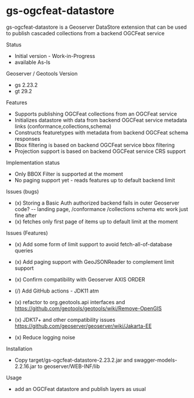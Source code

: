 

gs-ogcfeat-datastore
=================

gs-ogcfeat-datastore is a Geoserver DataStore extension that can be used to publish cascaded collections from a backend OGCFeat service

Status
- Initial version - Work-in-Progress
- available As-Is 

Geoserver / Geotools Version 
- gs 2.23.2
- gt 29.2

Features
- Supports publishing OGCFeat collections from an OGCFeat service
- Initializes datastore with data from backend OGCFeat service metadata links (conformance,collections,schema)
- Constructs featuretypes with metadata from backend OGCFeat schema responses
- Bbox filtering is based on backend OGCFeat service bbox filtering 
- Projection support is based on backend OGCFeat service CRS support

Implementation status
- Only BBOX Filter is supported at the moment
- No paging support yet - reads features up to default backend limit 

Issues (bugs)
- (x) Storing a Basic Auth authorized backend fails in outer Geoserver code?
-- landing page, /conformance /collections schema etc work just fine after
- (x) fetches only first page of items up to default limit at the moment

Issues (Features)
- (x) Add some form of limit support to avoid fetch-all-of-database queries
- (x) Add paging support with GeoJSONReader to complement limit  support
- (x) Confirm compatibility with Geoserver AXIS ORDER 
- (/) Add GitHub actions - JDK11 atm
- (x) refactor to org.geotools.api interfaces and https://github.com/geotools/geotools/wiki/Remove-OpenGIS 
- (x) JDK17+ and other compatibility issues https://github.com/geoserver/geoserver/wiki/Jakarta-EE

- (x) Reduce logging noise

Installation 
- Copy target/gs-ogcfeat-datastore-2.23.2.jar and swagger-models-2.2.16.jar to geoserver/WEB-INF/lib 

Usage
- add an OGCFeat datastore and publish layers as usual


